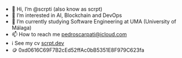 - 👋 Hi, I’m @scrpti (also know as scrpt)
- 👀 I’m interested in AI, Blockchain and DevOps
- 🌱 I’m currently studying Software Engineering at UMA (University of Málaga)
- 📫 How to reach me pedroscarpati@icloud.com
- ℹ️ See my cv [scrpt.dev](https://scrpt-dev.vercel.app)
- 🪙 0xd0616C69F7B2cEd52ffAc0bB5351E8F979C623fa
